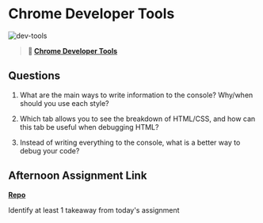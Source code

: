 # Chrome Developer Tools

![dev-tools](https://bcw.blob.core.windows.net/public/img/lesson-images/4571780153354770)

> **📖 [Chrome Developer Tools](https://codeworksacademy.com/fs-student-guide/resources/wk2/03-Chrome-Dev-Tools)**

## Questions

1. What are the main ways to write information to the console? Why/when should you use each style?

2. Which tab allows you to see the breakdown of HTML/CSS, and how can this tab be useful when debugging HTML?

3. Instead of writing everything to the console, what is a better way to debug your code?

## Afternoon Assignment Link

**[Repo](https://github.com/Alexmquan/<ASSIGNMENT_REPO>)**

Identify at least 1 takeaway from today's assignment
